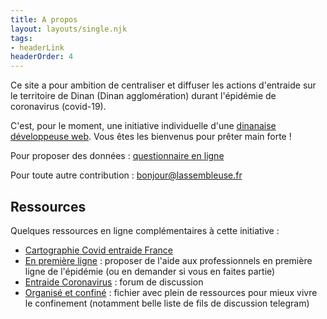 ```yaml
---
title: A propos
layout: layouts/single.njk
tags:
- headerLink
headerOrder: 4
---
```


Ce site a pour ambition de centraliser et diffuser les actions d'entraide sur le territoire de Dinan (Dinan agglomération) durant l'épidémie de coronavirus (covid-19).

C'est, pour le moment, une initiative individuelle d'une [dinanaise développeuse web](https://www.lassembleuse.fr/). Vous êtes les bienvenus pour prêter main forte !


Pour proposer des données : [questionnaire en ligne](https://framaforms.org/entraide-dinan-coronavirus-1584308859)

Pour toute autre contribution : [bonjour@lassembleuse.fr](mailto:bonjour@lassembleuse.fr)


## Ressources

Quelques ressources en ligne complémentaires à cette initiative :

- [Cartographie Covid entraide France](https://covidentraide.gogocarto.fr/annuaire?fbclid=IwAR0ZmiOuZZM-DsGLi6PImOfrq5lCvNxxn68_bn7vuAjLMu54iPRwcpt1Mdk#/fiche/Bretagne/3/@47.72,-2.19,7z?cat=all)
- [En première ligne](https://enpremiereligne.fr/) : proposer de l'aide aux professionnels en première ligne de l'épidémie (ou en demander si vous en faites partie)
- [Entraide Coronavirus](https://www.entraidecoronavirus.fr/) : forum de discussion
- [Organisé et confiné](https://codimd.co.tools/s/k-lDYy-wW?fbclid=IwAR2IUkDRVCrZ2IbYOeDvUzuSybec27XXzO5U5Xfz8wERlDYMNrIZiuXJRak#) : fichier avec plein de ressources pour mieux vivre le confinement (notamment belle liste de fils de discussion telegram)